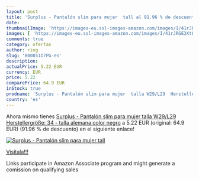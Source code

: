 ```yaml
---
layout: post
title: 'Surplus - Pantalón slim para mujer  tall al 91.96 % de descuento'
date: 
thumbnailImage: 'https://images-eu.ssl-images-amazon.com/images/I/41rJRGE3XtL._SL200_.jpg'
images: [ 'https://images-eu.ssl-images-amazon.com/images/I/41rJRGE3XtL._SL200_.jpg' ]
comments: true
category: ofertas
author: ring
slug: 'B00851I7PG-es'
description:
actualPrice: 5.22 EUR
currency: EUR
price: 5.22
comparePrice: 64.9 EUR
inStock: true
prodname: 'Surplus - Pantalón slim para mujer  talla W29/L29  Herstellergröße: 34  - talla alemana  color negro'
country: 'es'
---
```


Ahora mismo tienes [Surplus - Pantalón slim para mujer  talla W29/L29  Herstellergröße: 34  - talla alemana  color negro](https://www.amazon.es/dp/B00851I7PG/?tag=tolees-21) a 5.22 EUR (original: 64.9 EUR) (91.96 %  de descuento) en el siguiente enlace!

[![Surplus - Pantalón slim para mujer  tall](https://images-eu.ssl-images-amazon.com/images/I/41rJRGE3XtL._SL200_.jpg)](https://www.amazon.es/dp/B00851I7PG/?tag=tolees-21)

[Visítala!!!](https://www.amazon.es/dp/B00851I7PG/?tag=tolees-21)

Links participate in Amazon Associate program and might generate a comission on qualifying sales
